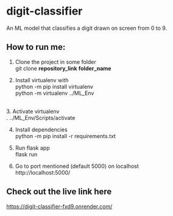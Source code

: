 # digit-classifier
An ML model that classifies a digit drawn on screen from 0 to 9.

## How to run me:
1. Clone the project in some folder<br>
   git clone __repository_link__ __folder_name__

2. Install virtualenv with<br>
   python -m pip install virtualenv
   <br>
   python -m virtualenv ../ML_Env

<br>
3. Activate virtualenv<br>
   . ../ML_Env/Scripts/activate

4. Install dependencies<br>
   python -m pip install -r requirements.txt

5. Run flask app<br>
   flask run

6. Go to port mentioned (default 5000) on localhost<br>
   http://localhost:5000/

## Check out the live link here
https://digit-classifier-fxd9.onrender.com/
